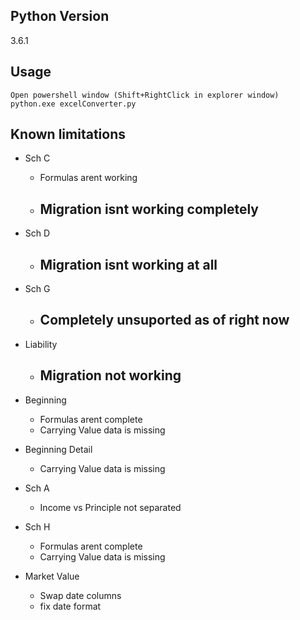 ## Python Version ##
3.6.1

## Usage ##
	Open powershell window (Shift+RightClick in explorer window)
	python.exe excelConverter.py

## Known limitations ##
- Sch C
	- Formulas arent working
	- ## Migration isnt working completely ##
	
- Sch D
	- ## Migration isnt working at all ##

- Sch G
	- ## Completely unsuported as of right now ##

- Liability
	- ## Migration not working ##

- Beginning
	- Formulas arent complete
	- Carrying Value data is missing
 
- Beginning Detail
	- Carrying Value data is missing
	
- Sch A
	- Income vs Principle not separated

- Sch H
	- Formulas arent complete
	- Carrying Value data is missing

- Market Value
	- Swap date columns 
	- fix date format

